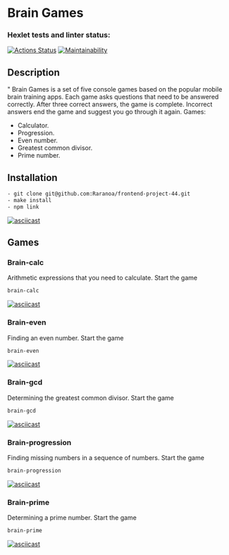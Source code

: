 # Brain Games

### Hexlet tests and linter status:

[![Actions Status](https://github.com/Raranoa/frontend-project-44/workflows/hexlet-check/badge.svg)](https://github.com/Raranoa/frontend-project-44/actions)
[![Maintainability](https://api.codeclimate.com/v1/badges/f6862a4ff03b8d44504a/maintainability)](https://codeclimate.com/github/Raranoa/frontend-project-44/maintainability)

## Description

" Brain Games is a set of five console games based on the popular mobile brain training apps. Each game asks questions that need to be answered correctly. After three correct answers, the game is complete. Incorrect answers end the game and suggest you go through it again. Games:

- Calculator.
- Progression.
- Even number.
- Greatest common divisor.
- Prime number.

## Installation

```bash
- git clone git@github.com:Raranoa/frontend-project-44.git
- make install
- npm link
```

[![asciicast](https://asciinema.org/a/zjTbpETuDkIS5Yn7d9MppBqa1.svg)](https://asciinema.org/a/zjTbpETuDkIS5Yn7d9MppBqa1)

## Games

### Brain-calc
Arithmetic expressions that you need to calculate.
Start the game

```bash
brain-calc
```

[![asciicast](https://asciinema.org/a/leOBnAy3gsnj6xfHP1DDh16Nz.svg)](https://asciinema.org/a/leOBnAy3gsnj6xfHP1DDh16Nz)

### Brain-even
Finding an even number.
Start the game

```bash
brain-even
```

[![asciicast](https://asciinema.org/a/N3PXXoOPSeRHdnS84Es8awQ26.svg)](https://asciinema.org/a/N3PXXoOPSeRHdnS84Es8awQ26)

### Brain-gcd
Determining the greatest common divisor.
Start the game

```bash
brain-gcd
```

[![asciicast](https://asciinema.org/a/8j9lhEBOlIsEaPoIiIql8boXj.svg)](https://asciinema.org/a/8j9lhEBOlIsEaPoIiIql8boXj)

### Brain-progression
Finding missing numbers in a sequence of numbers.
Start the game

```bash
brain-progression
```

[![asciicast](https://asciinema.org/a/xI0LpHwJPGhH89ddCUPZO9Y6Q.svg)](https://asciinema.org/a/xI0LpHwJPGhH89ddCUPZO9Y6Q)

### Brain-prime
Determining a prime number.
Start the game

```bash
brain-prime
```

[![asciicast](https://asciinema.org/a/rLr4YagevN2KvA6ZcAKSERIJT.svg)](https://asciinema.org/a/rLr4YagevN2KvA6ZcAKSERIJT)

